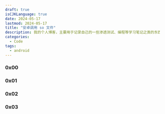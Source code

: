 ```yaml
---
draft: true
isCJKLanguage: true
date: 2024-05-17
lastmod: 2024-05-17
title: "安卓调用 so 文件"
description: 我的个人博客，主要用于记录自己的一些渗透测试、编程等学习笔记之类的东西。
categories: 
  - Code
tags:
  - android
---
```



### 0x00 



### 0x01 



### 0x02 



### 0x03 


